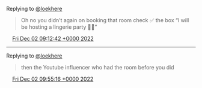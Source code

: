 Replying to [@loekhere](https://twitter.com/loekhere/status/1598410474567122947)

> Oh no you didn’t again on booking that room check ✅ the box “I will be hosting a lingerie party 🧖‍♂️”

<img src="../../media/tweet.ico" width="12" /> [Fri Dec 02 09:12:42 +0000 2022](https://twitter.com/DromerDenker/status/1598606069055606785)

----

Replying to [@loekhere](https://twitter.com/loekhere/status/1598609401992167426)

> then the Youtube influencer who had the room before you did

<img src="../../media/tweet.ico" width="12" /> [Fri Dec 02 09:55:16 +0000 2022](https://twitter.com/DromerDenker/status/1598616781979090945)